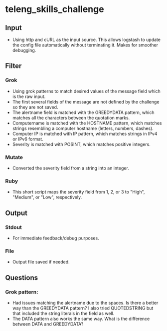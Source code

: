 # teleng_skills_challenge
## Input
- Using http and cURL as the input source. This allows logstash to update the config file automatically without terminating it. Makes for smoother debugging. 

## Filter
### Grok
- Using grok patterns to match desired values of the message field which is the raw input. 
- The first several fields of the message are not defined by the challenge so they are not saved. 
- The alertname field is matched with the GREEDYDATA pattern, which matches all the characters between the quotation marks. 
- Computername is matched with the HOSTNAME pattern, which matches strings resembling a computer hostname (letters, numbers, dashes).
- Computer IP is matched with IP pattern, which matches strings in IPv4 or IPv6 format. 
- Severity is matched with POSINT, which matches positive integers. 
### Mutate
- Converted the severity field from a string into an integer.
### Ruby
- This short script maps the severity field from 1, 2, or 3 to "High", "Medium", or "Low", respectively.

## Output
### Stdout
- For immediate feedback/debug purposes. 
### File
- Output file saved if needed. 

## Questions
### Grok pattern:
- Had issues matching the alertname due to the spaces. Is there a better way than the GREEDYDATA pattern? I also tried QUOTEDSTRING but that included the string literals in the field as well. 
- The DATA pattern also works the same way. What is the difference between DATA and GREEDYDATA?